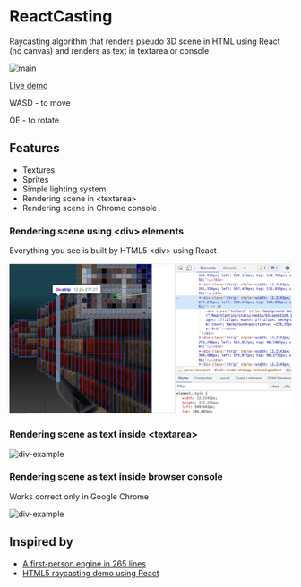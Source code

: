# ReactCasting

Raycasting algorithm that renders pseudo 3D scene in HTML using React (no canvas) and renders as text in textarea or console

![main](main.gif)

[Live demo](https://yurkagon.github.io/ReactCasting/)

WASD - to move

QE - to rotate

## Features

- Textures
- Sprites
- Simple lighting system
- Rendering scene in \<textarea>
- Rendering scene in Chrome console

### Rendering scene using \<div> elements

Everything you see is built by HTML5 \<div> using React

![div-example](div-example.png)

### Rendering scene as text inside \<textarea>

![div-example](textarea-example.gif)

### Rendering scene as text inside browser console

Works correct only in Google Chrome

![div-example](console-example.gif)

## Inspired by

- [A first-person engine in 265 lines](https://www.playfuljs.com/a-first-person-engine-in-265-lines/)
- [HTML5 raycasting demo using React](https://github.com/ahuth/raycast)
